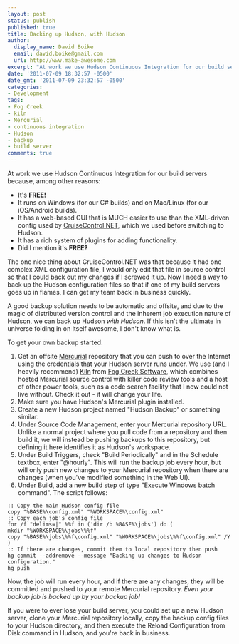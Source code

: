 ```yaml
---
layout: post
status: publish
published: true
title: Backing up Hudson, with Hudson
author:
  display_name: David Boike
  email: david.boike@gmail.com
  url: http://www.make-awesome.com
excerpt: "At work we use Hudson Continuous Integration for our build servers because,  among other reasons:\r\n\r\n\r\n\tIt's FREE!\r\n\tIt  runs on Windows (for our C# builds) and on Mac&#47;Linux (for our iOS&#47;Android  builds).\r\n\tIt has a web-based GUI that is MUCH easier to use than  the XML-driven config used by CruiseControl.NET,  which we used before switching to Hudson.\r\n\tIt has a rich system  of plugins for adding functionality.\r\n\tDid I mention it's FREE?\r\n\r\n\r\nThe  one nice thing about CruiseControl.NET was that because it had one complex XML configuration  file, I would only edit that file in source control so that I could back out my  changes if I screwed it up.  Now I need a way to back up the Hudson configuration  files so that if one of my build servers goes up in flames, I can get my team back  in business quickly.\r\n\r\nA good backup solution needs to be automatic and offsite,  and due to the magic of distributed version control and the inherent job execution  nature of Hudson, we can back up Hudson with Hudson.  If this isn't the  ultimate in universe folding in on itself awesome, I don't know what is.\r\n\r\n"
date: '2011-07-09 18:32:57 -0500'
date_gmt: '2011-07-09 23:32:57 -0500'
categories:
- Development
tags:
- Fog Creek
- kiln
- Mercurial
- continuous integration
- Hudson
- backup
- build server
comments: true
---
```

At work we use Hudson Continuous Integration for our build servers because, among other reasons:

-   It's **FREE!**
-   It runs on Windows (for our C\# builds) and on Mac/Linux (for our iOS/Android builds).
-   It has a web-based GUI that is MUCH easier to use than the XML-driven config used by [CruiseControl.NET](http://sourceforge.net/projects/ccnet/), which we used before switching to Hudson.
-   It has a rich system of plugins for adding functionality.
-   Did I mention it's **FREE?**

The one nice thing about CruiseControl.NET was that because it had one complex XML configuration file, I would only edit that file in source control so that I could back out my changes if I screwed it up. Now I need a way to back up the Hudson configuration files so that if one of my build servers goes up in flames, I can get my team back in business quickly.

A good backup solution needs to be automatic and offsite, and due to the magic of distributed version control and the inherent job execution nature of Hudson, we can back up Hudson *with Hudson*. If this isn't the ultimate in universe folding in on itself awesome, I don't know what is.

To get your own backup started:

1.  Get an offsite [Mercurial](http://hginit.com/) repository that you can push to over the Internet using the credentials that your Hudson server runs under. We use (and I heavily recommend) [Kiln](http://www.fogcreek.com/kiln/) from [Fog Creek Software](http://www.fogcreek.com/), which combines hosted Mercurial source control with killer code review tools and a host of other power tools, such as a code search facility that I now could not live without. Check it out - it will change your life.
2.  Make sure you have Hudson's Mercurial plugin installed.
3.  Create a new Hudson project named "Hudson Backup" or something similar.
4.  Under Source Code Management, enter your Mercurial repository URL. Unlike a normal project where you pull code from a repository and then build it, we will instead be pushing backups to this repository, but defining it here identifies it as Hudson's workspace.
5.  Under Build Triggers, check "Build Periodically" and in the Schedule textbox, enter "@hourly". This will run the backup job every hour, but will only push new changes to your Mercurial repository when there are changes (when you've modified something in the Web UI).
6.  Under Build, add a new build step of type "Execute Windows batch command". The script follows:

<!-- -->

    :: Copy the main Hudson config file
    copy "%BASE%\config.xml" "%WORKSPACE%\config.xml"
    :: Copy each job's config file
    for /f "delims=|" %%f in ('dir /b %BASE%\jobs') do (
    mkdir "%WORKSPACE%\jobs\%%f"
    copy "%BASE%\jobs\%%f\config.xml" "%WORKSPACE%\jobs\%%f\config.xml" /Y
    )
    :: If there are changes, commit them to local repository then push
    hg commit --addremove --message "Backing up changes to Hudson configuration."
    hg push

Now, the job will run every hour, and if there are any changes, they will be committed and pushed to your remote Mercurial repository. *Even your backup job is backed up by your backup job!*

If you were to ever lose your build server, you could set up a new Hudson server, clone your Mercurial repository locally, copy the backup config files to your Hudson directory, and then execute the Reload Configuration from Disk command in Hudson, and you're back in business.
